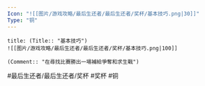 ```yaml
---
Icon: "![[图片/游戏攻略/最后生还者/最后生还者/奖杯/基本技巧.png|30]]"
Type: "铜"
---
```

```ad-common-bronze-trophy
title: (Title:: "基本技巧")
![[图片/游戏攻略/最后生还者/最后生还者/奖杯/基本技巧.png|100]]

(Comment:: "在尋找比賽勝出一場補給爭奪和求生戰")
```

#最后生还者/最后生还者/奖杯 #奖杯 #铜
